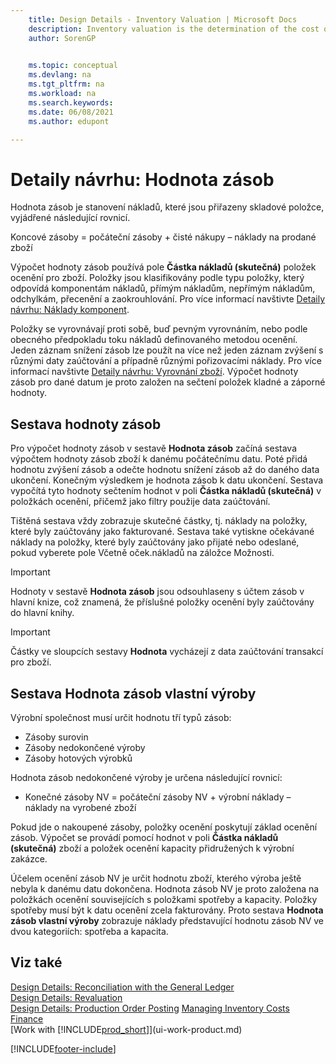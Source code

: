 ```yaml
---
    title: Design Details - Inventory Valuation | Microsoft Docs
    description: Inventory valuation is the determination of the cost of an inventory item.
    author: SorenGP

    
    ms.topic: conceptual
    ms.devlang: na
    ms.tgt_pltfrm: na
    ms.workload: na
    ms.search.keywords:
    ms.date: 06/08/2021
    ms.author: edupont

---
```

# Detaily návrhu: Hodnota zásob
Hodnota zásob je stanovení nákladů, které jsou přiřazeny skladové položce, vyjádřené následující rovnicí.

Koncové zásoby = počáteční zásoby + čisté nákupy – náklady na prodané zboží

Výpočet hodnoty zásob používá pole **Částka nákladů (skutečná)** položek ocenění pro zboží. Položky jsou klasifikovány podle typu položky, který odpovídá komponentám nákladů, přímým nákladům, nepřímým nákladům, odchylkám, přecenění a zaokrouhlování. Pro více informací navštivte [Detaily návrhu: Náklady komponent](design-details-cost-components.md).

Položky se vyrovnávají proti sobě, buď pevným vyrovnáním, nebo podle obecného předpokladu toku nákladů definovaného metodou ocenění. Jeden záznam snížení zásob lze použít na více než jeden záznam zvýšení s různými daty zaúčtování a případně různými pořizovacími náklady. Pro více informací navštivte [Detaily návrhu: Vyrovnání zboží](design-details-item-application.md). Výpočet hodnoty zásob pro dané datum je proto založen na sečtení položek kladné a záporné hodnoty.

## Sestava hodnoty zásob
Pro výpočet hodnoty zásob v sestavě **Hodnota zásob** začíná sestava výpočtem hodnoty zásob zboží k danému počátečnímu datu. Poté přidá hodnotu zvýšení zásob a odečte hodnotu snížení zásob až do daného data ukončení. Konečným výsledkem je hodnota zásob k datu ukončení. Sestava vypočítá tyto hodnoty sečtením hodnot v poli **Částka nákladů (skutečná)** v položkách ocenění, přičemž jako filtry použije data zaúčtování.

Tištěná sestava vždy zobrazuje skutečné částky, tj. náklady na položky, které byly zaúčtovány jako fakturované. Sestava také vytiskne očekávané náklady na položky, které byly zaúčtovány jako přijaté nebo odeslané, pokud vyberete pole Včetně oček.nákladů na záložce Možnosti.

> [!IMPORTANT]  
> Hodnoty v sestavě  **Hodnota zásob** jsou odsouhlaseny s účtem zásob v hlavní knize, což znamená, že příslušné položky ocenění byly zaúčtovány do hlavní knihy.

> [!IMPORTANT]  
> Částky ve sloupcích sestavy **Hodnota** vycházejí z data zaúčtování transakcí pro zboží.

## Sestava Hodnota zásob vlastní výroby
Výrobní společnost musí určit hodnotu tří typů zásob:

* Zásoby surovin
* Zásoby nedokončené výroby
* Zásoby hotových výrobků

Hodnota zásob nedokončené výroby je určena následující rovnicí:

* Konečné zásoby NV = počáteční zásoby NV + výrobní náklady – náklady na vyrobené zboží

Pokud jde o nakoupené zásoby, položky ocenění poskytují základ ocenění zásob. Výpočet se provádí pomocí hodnot v poli **Částka nákladů (skutečná)** zboží a položek ocenění kapacity přidružených k výrobní zakázce.

Účelem ocenění zásob NV je určit hodnotu zboží, kterého výroba ještě nebyla k danému datu dokončena. Hodnota zásob NV je proto založena na položkách ocenění souvisejících s položkami spotřeby a kapacity. Položky spotřeby musí být k datu ocenění zcela fakturovány. Proto sestava  **Hodnota zásob vlastní výroby** zobrazuje náklady představující hodnotu zásob NV ve dvou kategoriích: spotřeba a kapacita.

## Viz také
[Design Details: Reconciliation with the General Ledger](design-details-reconciliation-with-the-general-ledger.md)   
[Design Details: Revaluation](design-details-revaluation.md)   
[Design Details: Production Order Posting](design-details-production-order-posting.md)
[Managing Inventory Costs](finance-manage-inventory-costs.md)  
[Finance](finance.md)  
[Work with [!INCLUDE[prod_short](includes/prod_short.md)]](ui-work-product.md)


[!INCLUDE[footer-include](includes/footer-banner.md)]